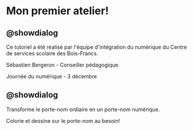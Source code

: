 # Mon premier atelier!

## @showdialog
Ce tutoriel a été réalisé par l'équipe d'intégration du numérique du Centre de services scolaire des Bois-Francs.

Sébastien Bergeron - Conseiller pédagogique

Journée du numérique - 3 décembre

## @showdialog
Transforme le porte-nom ordiaire en un porte-nom numérique.

Colorie et dessine sur le porte-nom au besoin!

